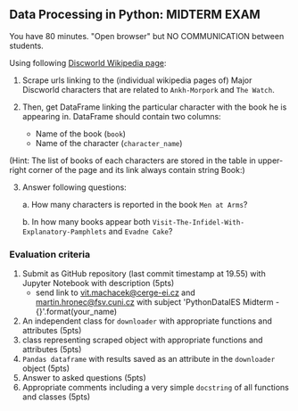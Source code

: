 ## Data Processing in Python: MIDTERM EXAM
You have 80 minutes. "Open browser" but NO COMMUNICATION between students.

Using following [Discworld Wikipedia page](http://wiki.lspace.org/mediawiki/List_of_Pratchett_characters):

1. Scrape urls linking to the (individual wikipedia pages of) Major Discworld characters that are related to `Ankh-Morpork` and `The Watch`.

2. Then, get DataFrame linking the particular character with the book he is appearing in. DataFrame should contain two columns: 
    * Name of the book (`book`)
    * Name of the character (`character_name`)
    
(Hint: The list of books of each characters are stored in the table in upper-right corner of the page and its link always contain string Book:)

3. Answer following questions:

    a. How many characters is reported in the book `Men at Arms`?
    
    b. In how many books appear both `Visit-The-Infidel-With-Explanatory-Pamphlets` and `Evadne Cake`?
    
    
### Evaluation criteria
1. Submit as GitHub repository (last commit timestamp at 19.55) with Jupyter Notebook with description (5pts)
    * send link to vit.machacek@cerge-ei.cz and martin.hronec@fsv.cuni.cz with subject 'PythonDataIES Midterm - {}'.format(your_name)
2. An independent class for `downloader` with appropriate functions and attributes (5pts)
3. class representing scraped object with appropriate functions and attributes (5pts)
4. `Pandas dataframe` with results saved as an attribute in the `downloader` object (5pts)
5. Answer to asked questions (5pts)
6. Appropriate comments including a very simple `docstring` of all functions and classes (5pts)
